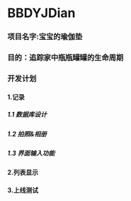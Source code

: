 # BBDYJDian
### 项目名字:宝宝的瑜伽垫
### 目的：追踪家中瓶瓶罐罐的生命周期

### 开发计划
#### 1.记录
##### 1.1 数据库设计
##### 1.2 拍照&相册
##### 1.3 界面输入功能
#### 2.列表显示
#### 3.上线测试





